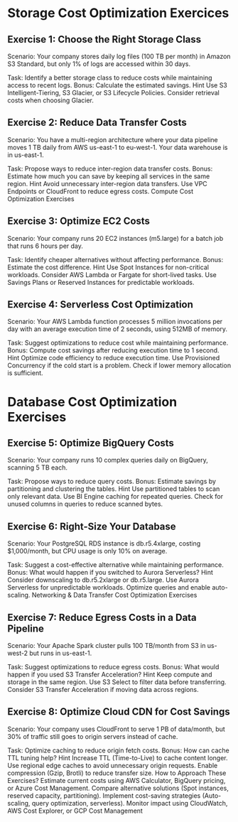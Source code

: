 # Storage Cost Optimization Exercices

## Exercise 1: Choose the Right Storage Class

Scenario: Your company stores daily log files (100 TB per month) in Amazon S3 Standard, but only 1% of logs are accessed within 30 days.

Task: Identify a better storage class to reduce costs while maintaining access to recent logs.
Bonus: Calculate the estimated savings.
Hint
Use S3 Intelligent-Tiering, S3 Glacier, or S3 Lifecycle Policies.
Consider retrieval costs when choosing Glacier.

## Exercise 2: Reduce Data Transfer Costs

Scenario: You have a multi-region architecture where your data pipeline moves 1 TB daily from AWS us-east-1 to eu-west-1. Your data warehouse is in us-east-1.

Task: Propose ways to reduce inter-region data transfer costs.
Bonus: Estimate how much you can save by keeping all services in the same region.
Hint
Avoid unnecessary inter-region data transfers.
Use VPC Endpoints or CloudFront to reduce egress costs.
Compute Cost Optimization Exercises

## Exercise 3: Optimize EC2 Costs
Scenario: Your company runs 20 EC2 instances (m5.large) for a batch job that runs 6 hours per day.

Task: Identify cheaper alternatives without affecting performance.
Bonus: Estimate the cost difference.
Hint
Use Spot Instances for non-critical workloads.
Consider AWS Lambda or Fargate for short-lived tasks.
Use Savings Plans or Reserved Instances for predictable workloads.

## Exercise 4: Serverless Cost Optimization
Scenario: Your AWS Lambda function processes 5 million invocations per day with an average execution time of 2 seconds, using 512MB of memory.

Task: Suggest optimizations to reduce cost while maintaining performance.
Bonus: Compute cost savings after reducing execution time to 1 second.
Hint
Optimize code efficiency to reduce execution time.
Use Provisioned Concurrency if the cold start is a problem.
Check if lower memory allocation is sufficient.

# Database Cost Optimization Exercises

## Exercise 5: Optimize BigQuery Costs

Scenario: Your company runs 10 complex queries daily on BigQuery, scanning 5 TB each.

Task: Propose ways to reduce query costs.
Bonus: Estimate savings by partitioning and clustering the tables.
Hint
Use partitioned tables to scan only relevant data.
Use BI Engine caching for repeated queries.
Check for unused columns in queries to reduce scanned bytes.

## Exercise 6: Right-Size Your Database

Scenario: Your PostgreSQL RDS instance is db.r5.4xlarge, costing $1,000/month, but CPU usage is only 10% on average.

Task: Suggest a cost-effective alternative while maintaining performance.
Bonus: What would happen if you switched to Aurora Serverless?
Hint
Consider downscaling to db.r5.2xlarge or db.r5.large.
Use Aurora Serverless for unpredictable workloads.
Optimize queries and enable auto-scaling.
Networking & Data Transfer Cost Optimization Exercises

## Exercise 7: Reduce Egress Costs in a Data Pipeline

Scenario: Your Apache Spark cluster pulls 100 TB/month from S3 in us-west-2 but runs in us-east-1.

Task: Suggest optimizations to reduce egress costs.
Bonus: What would happen if you used S3 Transfer Acceleration?
Hint
Keep compute and storage in the same region.
Use S3 Select to filter data before transferring.
Consider S3 Transfer Acceleration if moving data across regions.

## Exercise 8: Optimize Cloud CDN for Cost Savings

Scenario: Your company uses CloudFront to serve 1 PB of data/month, but 30% of traffic still goes to origin servers instead of cache.

Task: Optimize caching to reduce origin fetch costs.
Bonus: How can cache TTL tuning help?
Hint
Increase TTL (Time-to-Live) to cache content longer.
Use regional edge caches to avoid unnecessary origin requests.
Enable compression (Gzip, Brotli) to reduce transfer size.
How to Approach These Exercises?
Estimate current costs using AWS Calculator, BigQuery pricing, or Azure Cost Management.
Compare alternative solutions (Spot instances, reserved capacity, partitioning).
Implement cost-saving strategies (Auto-scaling, query optimization, serverless).
Monitor impact using CloudWatch, AWS Cost Explorer, or GCP Cost Management


